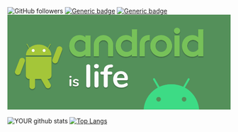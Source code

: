 
![GitHub followers](https://img.shields.io/github/followers/ravi5175?label=FOLLOWERS&logo=GitHub)
[![Generic badge](https://img.shields.io/badge/DEVELOPER-android-Green?logo=Android)](https://shields.io/)
[![Generic badge](https://img.shields.io/badge/DISCORD-Ravi%236797-navy?logo=Discord)](https://shields.io/)\
![](images/Github_Banner.png)

![YOUR github stats](https://github-readme-stats.vercel.app/api?username=ravi5175&count_private=true&show_icons=true)
[![Top Langs](https://github-readme-stats.vercel.app/api/top-langs/?username=ravi5175&hide=jupyter%20notebook&layout=compact)](https://github.com/ravi5175/github-readme-stats)
